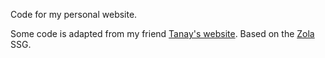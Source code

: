 Code for my personal website.

Some code is adapted from my friend [Tanay's website](https://github.com/TanayB11/me). Based on the [Zola](https://www.getzola.org/) SSG.